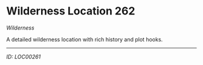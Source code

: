 # Wilderness Location 262

*Wilderness*

A detailed wilderness location with rich history and plot hooks.

---
*ID: LOC00261*